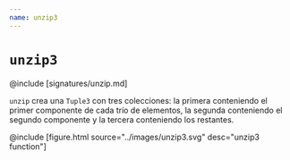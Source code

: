 ```yaml
---
name: unzip3
---
```


# `unzip3`

@include [signatures/unzip.md]

`unzip` crea una `Tuple3` con tres colecciones: la primera conteniendo el primer componente de cada trío de elementos, la segunda conteniendo el segundo componente y la tercera conteniendo los restantes.

@include [figure.html source="../images/unzip3.svg" desc="unzip3 function"]
